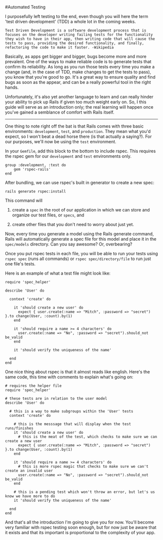 #Automated Testing

I purposefully left testing to the end, even though you will here the term 'test driven development' (TDD) a whole lot in the coming weeks.

	Test Driven Development is a software development process that is focuses on the developer writing failing tests for the functionality they wish to have in their app, then writing code that will cause the tests to pass, providing the desired functionality, and finally, refactoring the code to make it faster. -Wikipedia

Basically, as apps get bigger and bigger, bugs become more and more prevalent. One of the ways to make reliable code is to generate tests that confirm its reliability. As long as you run those tests every time you make a change (and, in the case of TDD, make changes to get the tests to pass), you know that you're good to go. It's a great way to ensure quality and find bugs as soon as the appear, and can be a really powerful tool in the right hands.

Unfortunately, it's also yet another language to learn and can really hinder your ability to pick up Rails if given too much weight early on. So, I this guide will serve as an introduction only; the real learning will happen once you've gained a semblance of comfort with Rails itself.

---

One thing to note right off the bat is that Rails comes with three basic environments: `development`, `test`, and `production`. They mean what you'd expect, so I won't beat a dead horse there (is that actually a saying?). For our purposes, we'll now be using the `test` environment.

In your `Gemfile`, add this block to the bottom to include rspec. This requires the rspec gem for our `development` and `test` environments only.
	
	group :development, :test do
		gem 'rspec-rails'
	end

After bundling, we can use rspec's built in generator to create a new spec:
 
	rails generate rspec:install

This command will
	
1. create a `spec` in the root of our application in which we can store and organize our test files, or `specs`, and

2. create other files that you don't need to worry about just yet.
    
Now, every time you generate a model using the Rails generate command, Rails will automatically generate a spec file for this model and place it in the `spec/models` directory. Can you say awesome? Or, overbearing?

Once you put rspec tests in each file, you will be able to run your tests using `rspec spec` (runs all commands) or `rspec spec/directory/file` to run just one file's tests.

Here is an example of what a test file might look like:

	require 'spec_helper'
	
	describe 'User' do
		
	  context 'create' do

	    it 'should create a new user' do
	      expect { user.create(:name => "Mitch", :password => "secret") }.to change(User, :count).by(1)
	    end

	    it 'should require a name >= 4 characters' do
	      user.create(:name => "No", :password => "secret").should_not be_valid
    	end
    	
    	it 'should verify the uniqueness of the name'
    	
      end
    end
    
One nice thing about rspec is that it almost reads like english. Here's the same code, this time with comments to explain what's going on:

	# requires the helper file
	require 'spec_helper'
	
	# these tests are in relation to the user model
	describe 'User' do
		
	  # this is a way to make subgroups within the 'User' tests
	  context 'create' do

		# this is the messsage that will display when the test runs/finishes
	    it 'should create a new user' do
	      # this is the meat of the test, which checks to make sure we can create a new user
	      expect { user.create(:name => "Mitch", :password => "secret") }.to change(User, :count).by(1)
	    end

	    it 'should require a name >= 4 characters' do
	      # this is more rspec magic that checks to make sure we can't create an invalid user
	      user.create(:name => "No", :password => "secret").should_not be_valid
    	end
    	
    	# this is a pending test which won't throw an error, but let's us know we have more to do
    	it 'should verify the uniqueness of the name'
    	
      end
    end

And that's all the introduction I'm going to give you for now. You'll become very familiar with rspec testing soon enough, but for now just be aware that it exists and that its important is proportional to the complexity of your app.
